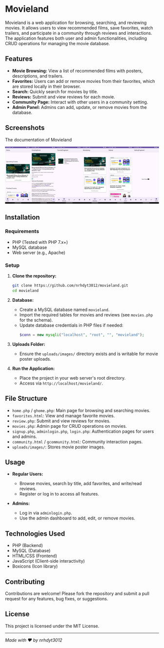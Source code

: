 # Movieland

Movieland is a web application for browsing, searching, and reviewing movies. It allows users to view recommended films, save favorites, watch trailers, and participate in a community through reviews and interactions. The application features both user and admin functionalities, including CRUD operations for managing the movie database.

## Features

- **Movie Browsing:** View a list of recommended films with posters, descriptions, and trailers.
- **Favorites:** Users can add or remove movies from their favorites, which are stored locally in their browser.
- **Search:** Quickly search for movies by title.
- **Reviews:** Submit and view reviews for each movie.
- **Community Page:** Interact with other users in a community setting.
- **Admin Panel:** Admins can add, update, or remove movies from the database.

## Screenshots
The documentation of Movieland

![View 1](https://github.com/nrhdyt3012/DicodingEvent/blob/main/Screenshot_20250521_084013_Screenshot_20250521_084117_Screenshot_20250521_084145_Screenshot_20250521_084204_Screenshot_20250521_084219_Screenshot_20250521_084229.jpeg)

## Installation

### Requirements

- PHP (Tested with PHP 7.x+)
- MySQL database
- Web server (e.g., Apache)

### Setup

1. **Clone the repository:**
   ```bash
   git clone https://github.com/nrhdyt3012/movieland.git
   cd movieland
   ```
2. **Database:**
   - Create a MySQL database named `movieland`.
   - Import the required tables for movies and reviews (see `movies.php` for the schema).
   - Update database credentials in PHP files if needed:
     ```php
     $conn = new mysqli("localhost", "root", "", "movieland");
     ```

3. **Uploads Folder:**
   - Ensure the `uploads/images/` directory exists and is writable for movie poster uploads.

4. **Run the Application:**
   - Place the project in your web server's root directory.
   - Access via `http://localhost/movieland/`.

## File Structure

- `home.php` / `ghome.php`: Main page for browsing and searching movies.
- `favorites.html`: View and manage favorite movies.
- `review.php`: Submit and view reviews for movies.
- `movies.php`: Admin page for CRUD operations on movies.
- `signup.php`, `adminlogin.php`, `login.php`: Authentication pages for users and admins.
- `community.html` / `gcommunity.html`: Community interaction pages.
- `uploads/images/`: Stores movie poster images.

## Usage

- **Regular Users:**
  - Browse movies, search by title, add favorites, and write/read reviews.
  - Register or log in to access all features.

- **Admins:**
  - Log in via `adminlogin.php`.
  - Use the admin dashboard to add, edit, or remove movies.

## Technologies Used

- PHP (Backend)
- MySQL (Database)
- HTML/CSS (Frontend)
- JavaScript (Client-side interactivity)
- Boxicons (Icon library)

## Contributing

Contributions are welcome! Please fork the repository and submit a pull request for any features, bug fixes, or suggestions.

## License

This project is licensed under the MIT License.

---

*Made with ❤️ by nrhdyt3012*
